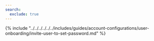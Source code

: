 ```yaml
---
search:
  exclude: true
---
```

{% include "../../../../../../includes/guides/account-configurations/user-onboarding/invite-user-to-set-password.md" %}
